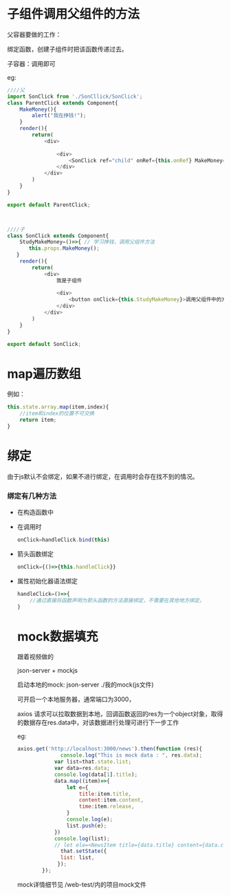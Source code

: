 # 子组件调用父组件的方法



父容器要做的工作：

绑定函数，创建子组件时把该函数传递过去。



子容器：调用即可

eg:

```js
////父
import SonClick from './SonCllick/SonClick';
class ParentClick extends Component{
    MakeMoney(){
        alert("我在挣钱!");
    }
    render(){
        return(
            <div>
             
                <div>
                    <SonClick ref="child" onRef={this.onRef} MakeMoney={this.MakeMoney}></SonClick>
                </div>
            </div>
        )
    }
}

export default ParentClick;



////子
class SonClick extends Component{
    StudyMakeMoney=()=>{ // 学习挣钱，调用父组件方法
       this.props.MakeMoney();
   }
    render(){
        return(
            <div>
                我是子组件
       
                <div>
                    <button onClick={this.StudyMakeMoney}>调用父组件中的方法</button>
                </div>
            </div>
        )
    }
}

export default SonClick;
```







# map遍历数组

例如：

```js
this.state.array.map(item,index){
    //item和index的位置不可交换
    return item;
}
```





# 绑定

由于js默认不会绑定，如果不进行绑定，在调用时会存在找不到的情况。

### 绑定有几种方法

* 在构造函数中

* 在调用时

  ```js
  onClick=handleClick.bind(this)
  ```

  

* 箭头函数绑定

  ```js
  onClick={()=>{this.handleClick}}
  ```

  

* 属性初始化器语法绑定

  ```js
  handleClick=()=>{
      //通过直接将函数声明为箭头函数的方法直接绑定，不需要在其他地方绑定。
  }
  ```

  

  

  

  # mock数据填充

  跟着视频做的

  json-server + mockjs

  启动本地的mock: json-server  ./我的mock(js文件)

  可开启一个本地服务器，通常端口为3000，

  axios 请求可以拉取数据到本地，回调函数返回的res为一个object对象，取得的数据存在res.data中，对该数据进行处理可进行下一步工作

  eg:

  ```js
  axios.get('http://localhost:3000/news').then(function (res){
        		console.log("This is mock data : ", res.data);
              var list=that.state.list;
              var data=res.data;
              console.log(data[1].title);
              data.map((item)=>{
                  let e={
                      title:item.title,
                      content:item.content,
                      time:item.release,
                  }
                  console.log(e);
                  list.push(e);
              })
              console.log(list);
              // let ele=<NewsItem title={data.title} content={data.content} time={data.time} />;
                that.setState({
          		list: list,
               });
          });
  ```

  

  mock详情细节见 /web-test/内的项目mock文件

  

  

  